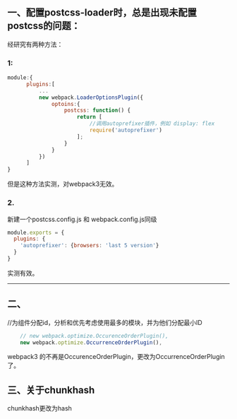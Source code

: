 ## 一、配置postcss-loader时，总是出现未配置postcss的问题： ##
经研究有两种方法：
### 1:
```javascript
module:{
      plugins:[
          ...
          new webpack.LoaderOptionsPlugin({
              optoins:{
                  postcss: function() {
                      return [
                          //调用autoprefixer插件，例如 display: flex
                          require('autoprefixer')
                      ];
                  }
              }
          })
      ]
}
```
但是这种方法实测，对webpack3无效。
### 2.
新建一个postcss.config.js 和 webpack.config.js同级
```javascript
module.exports = {
  plugins: {
    'autoprefixer': {browsers: 'last 5 version'}
  }
}
```
实测有效。


----------
## 二、
//为组件分配id，分析和优先考虑使用最多的模块，并为他们分配最小ID
```javascript
    // new webpack.optimize.OccurenceOrderPlugin(),
    new webpack.optimize.OccurrenceOrderPlugin(),
```
webpack3 的不再是OccurenceOrderPlugin，更改为OccurrenceOrderPlugin了。
## 三、关于chunkhash
chunkhash更改为hash